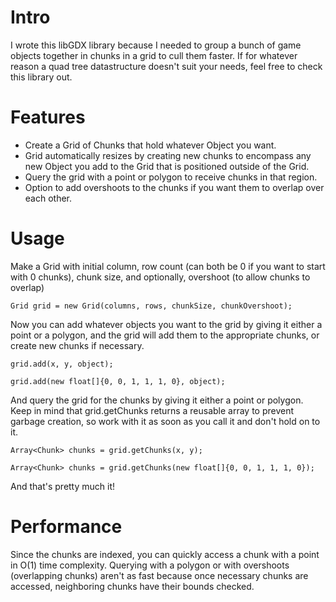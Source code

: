 # Intro #

I wrote this libGDX library because I needed to group a bunch of game objects together in chunks in a grid to cull them faster.
If for whatever reason a quad tree datastructure doesn't suit your needs, feel free to check this library out.


# Features #

* Create a Grid of Chunks that hold whatever Object you want.
* Grid automatically resizes by creating new chunks to encompass any new Object you add to the Grid that is positioned outside of the Grid.
* Query the grid with a point or polygon to receive chunks in that region.
* Option to add overshoots to the chunks if you want them to overlap over each other.


# Usage #

Make a Grid with initial column, row count (can both be 0 if you want to start with 0 chunks), chunk size, and optionally, overshoot (to allow chunks to overlap)

`Grid grid = new Grid(columns, rows, chunkSize, chunkOvershoot);`

Now you can add whatever objects you want to the grid by giving it either a point or a polygon, and the grid will add them to the appropriate chunks, or create new chunks if necessary.

`grid.add(x, y, object);`

`grid.add(new float[]{0, 0, 1, 1, 1, 0}, object);`

And query the grid for the chunks by giving it either a point or polygon. Keep in mind that grid.getChunks returns a reusable array to prevent garbage creation, so work with it as soon as you call it and don't hold on to it.

`Array<Chunk> chunks = grid.getChunks(x, y);`

`Array<Chunk> chunks = grid.getChunks(new float[]{0, 0, 1, 1, 1, 0});`

And that's pretty much it!


# Performance #

Since the chunks are indexed, you can quickly access a chunk with a point in O(1) time complexity. Querying with a polygon or with overshoots (overlapping chunks) aren't as fast because once necessary chunks are accessed, neighboring chunks have their bounds checked.

